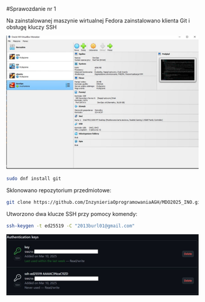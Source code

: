 #Sprawozdanie nr 1

Na zainstalowanej maszynie wirtualnej Fedora zainstalowano klienta Git i obsługę kluczy SSH

![Fedora w Virtual Box](L1.JPG)

```bash
sudo dnf install git
```

Sklonowano repozytorium przedmiotowe:

```bash
git clone https://github.com/InzynieriaOprogramowaniaAGH/MDO2025_INO.git
```

Utworzono dwa klucze SSH przy pomocy komendy:
```bash
ssh-keygen -t ed25519 -C "2013burl01@gmail.com"
```

![Klucze SSH](SSHs.JPG)